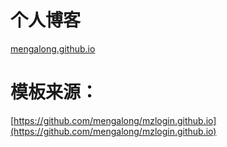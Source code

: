 # 个人博客

[mengalong.github.io](mengalong.github.io)

# 模板来源：

[https://github.com/mengalong/mzlogin.github.io](https://github.com/mengalong/mzlogin.github.io)

